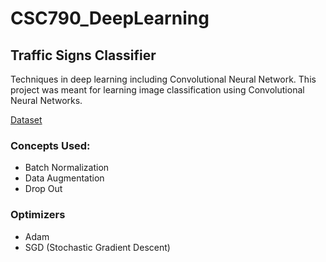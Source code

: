 # CSC790_DeepLearning

## Traffic Signs Classifier

Techniques in deep learning including Convolutional Neural Network. This project was meant for learning image classification using Convolutional Neural Networks.


[Dataset](https://www.kaggle.com/tomerel/traffic-signs-pickled-dataset/download)

### Concepts Used:
* Batch Normalization
* Data Augmentation
* Drop Out

### Optimizers
* Adam
* SGD (Stochastic Gradient Descent)
